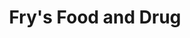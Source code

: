 ---
title: "Fry's Food and Drug"
url: /tucson/frys-food-and-drug-north-1st-avenue/
shop: supermarket
---